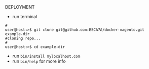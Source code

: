DEPLOYMENT

* run terminal
```angular2html
#
user@host:>$ git clone git@github.com:ESCA7A/docker-magento.git example-dir
#cloning repo...
#
user@host:>$ cd example-dir
```
* run `bin/install mylocalhost.com` 
* run `bin/help` for more info